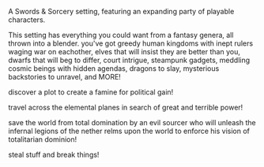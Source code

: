 A Swords & Sorcery setting, featuring an expanding party of
playable characters.

This setting has everything you could want from a fantasy genera, all
thrown into a blender. you've got greedy human kingdoms with inept rulers
waging war on eachother, elves that will insist they are better than you,
dwarfs that will beg to differ, court intrigue, steampunk gadgets, meddling
cosmic beings with hidden agendas, dragons to slay, mysterious backstories
to unravel, and MORE!

discover a plot to create a famine for political gain!

travel across the elemental planes in search of great and terrible power!

save the world from total domination by an evil sourcer who will unleash
the infernal legions of the nether relms upon the world to enforce his
vision of totalitarian dominion!

steal stuff and break things!
